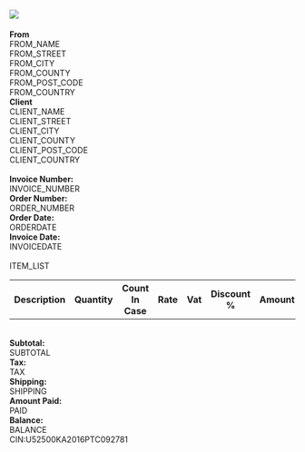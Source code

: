 <div class="panel panel-default">
    <div class="panel-heading center-block" >
        <h1 class="panel-title center-block"><img src='http://localhost:63342/bulkwize/MobileFiles/www/img/home.png'/></h1>
    </div>
    <div class="panel-body">
        <div class="row">
            <div class="col-xs-6">
                <strong>From</strong>
                <div>FROM_NAME</div>
                <div>FROM_STREET</div>
                <div>FROM_CITY</div>
                <div>FROM_COUNTY</div>
                <div>FROM_POST_CODE</div>
                <div>FROM_COUNTRY</div>
            </div>
            <div class="col-xs-6">
                <strong>Client</strong>
                <div>CLIENT_NAME</div>
                <div>CLIENT_STREET</div>
                <div>CLIENT_CITY</div>
                <div>CLIENT_COUNTY</div>
                <div>CLIENT_POST_CODE</div>
                <div>CLIENT_COUNTRY</div>
            </div>
        </div>
        <br />
        <div class="row">
        <div class="col-xs-6">
            <strong>Invoice Number:</strong>
            <div>INVOICE_NUMBER</div>
        </div>
        <div class="col-xs-6">
             <strong>Order Number:</strong>
             <div >ORDER_NUMBER</div>
         </div>
        </div>
        <div class="row">
            <div class="col-xs-3"><strong>Order Date:</strong></div>
            <div class="col-xs-9">ORDERDATE</div>
        </div>
        <div class="row">
            <div class="col-xs-3"><strong>Invoice Date:</strong></div>
            <div class="col-xs-9">INVOICEDATE</div>
        </div>
        <br />
        <table class="table">
            <tr>
                <th>Description</th>
                <th>Quantity</th>
                <th>Count In Case</th>
                <th>Rate</th>
                <th>Vat</th>
                 <th>Discount %</th>
                <th>Amount</th>
            </tr>
            ITEM_LIST
        </table>
        <br />
        <div class="row">
            <div class="col-xs-9"><strong class="pull-right">Subtotal:</strong></div>
            <div class="col-xs-3">SUBTOTAL</div>
            <div class="col-xs-9"><strong class="pull-right">Tax:</strong></div>
            <div class="col-xs-3">TAX</div>
            <div class="col-xs-9"><strong class="pull-right">Shipping:</strong></div>
            <div class="col-xs-3">SHIPPING</div>
            <div class="col-xs-9"><strong class="pull-right">Amount Paid:</strong></div>
            <div class="col-xs-3">PAID</div>
            <div class="col-xs-9"><strong class="pull-right">Balance:</strong></div>
            <div class="col-xs-3">BALANCE</div>
        </div>
        <div class="row">
           <div class="col-xs-6">
            <strong></strong>
            <div>CIN:U52500KA2016PTC092781</div>
           </div>
        </div>
    </div>
</div>

